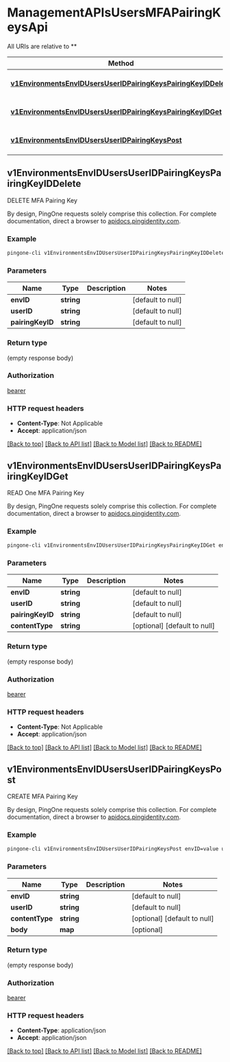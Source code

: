 # ManagementAPIsUsersMFAPairingKeysApi

All URIs are relative to **

Method | HTTP request | Description
------------- | ------------- | -------------
[**v1EnvironmentsEnvIDUsersUserIDPairingKeysPairingKeyIDDelete**](ManagementAPIsUsersMFAPairingKeysApi.md#v1EnvironmentsEnvIDUsersUserIDPairingKeysPairingKeyIDDelete) | **DELETE** /v1/environments/{envID}/users/{userID}/pairingKeys/{pairingKeyID} | DELETE MFA Pairing Key
[**v1EnvironmentsEnvIDUsersUserIDPairingKeysPairingKeyIDGet**](ManagementAPIsUsersMFAPairingKeysApi.md#v1EnvironmentsEnvIDUsersUserIDPairingKeysPairingKeyIDGet) | **GET** /v1/environments/{envID}/users/{userID}/pairingKeys/{pairingKeyID} | READ One MFA Pairing Key
[**v1EnvironmentsEnvIDUsersUserIDPairingKeysPost**](ManagementAPIsUsersMFAPairingKeysApi.md#v1EnvironmentsEnvIDUsersUserIDPairingKeysPost) | **POST** /v1/environments/{envID}/users/{userID}/pairingKeys | CREATE MFA Pairing Key



## v1EnvironmentsEnvIDUsersUserIDPairingKeysPairingKeyIDDelete

DELETE MFA Pairing Key

By design, PingOne requests solely comprise this collection. For complete documentation, direct a browser to <a href='https://apidocs.pingidentity.com/pingone/platform/v1/api/'>apidocs.pingidentity.com</a>.

### Example

```bash
pingone-cli v1EnvironmentsEnvIDUsersUserIDPairingKeysPairingKeyIDDelete envID=value userID=value pairingKeyID=value
```

### Parameters


Name | Type | Description  | Notes
------------- | ------------- | ------------- | -------------
 **envID** | **string** |  | [default to null]
 **userID** | **string** |  | [default to null]
 **pairingKeyID** | **string** |  | [default to null]

### Return type

(empty response body)

### Authorization

[bearer](../README.md#bearer)

### HTTP request headers

- **Content-Type**: Not Applicable
- **Accept**: application/json

[[Back to top]](#) [[Back to API list]](../README.md#documentation-for-api-endpoints) [[Back to Model list]](../README.md#documentation-for-models) [[Back to README]](../README.md)


## v1EnvironmentsEnvIDUsersUserIDPairingKeysPairingKeyIDGet

READ One MFA Pairing Key

By design, PingOne requests solely comprise this collection. For complete documentation, direct a browser to <a href='https://apidocs.pingidentity.com/pingone/platform/v1/api/'>apidocs.pingidentity.com</a>.

### Example

```bash
pingone-cli v1EnvironmentsEnvIDUsersUserIDPairingKeysPairingKeyIDGet envID=value userID=value pairingKeyID=value Content-Type:value
```

### Parameters


Name | Type | Description  | Notes
------------- | ------------- | ------------- | -------------
 **envID** | **string** |  | [default to null]
 **userID** | **string** |  | [default to null]
 **pairingKeyID** | **string** |  | [default to null]
 **contentType** | **string** |  | [optional] [default to null]

### Return type

(empty response body)

### Authorization

[bearer](../README.md#bearer)

### HTTP request headers

- **Content-Type**: Not Applicable
- **Accept**: application/json

[[Back to top]](#) [[Back to API list]](../README.md#documentation-for-api-endpoints) [[Back to Model list]](../README.md#documentation-for-models) [[Back to README]](../README.md)


## v1EnvironmentsEnvIDUsersUserIDPairingKeysPost

CREATE MFA Pairing Key

By design, PingOne requests solely comprise this collection. For complete documentation, direct a browser to <a href='https://apidocs.pingidentity.com/pingone/platform/v1/api/'>apidocs.pingidentity.com</a>.

### Example

```bash
pingone-cli v1EnvironmentsEnvIDUsersUserIDPairingKeysPost envID=value userID=value Content-Type:value
```

### Parameters


Name | Type | Description  | Notes
------------- | ------------- | ------------- | -------------
 **envID** | **string** |  | [default to null]
 **userID** | **string** |  | [default to null]
 **contentType** | **string** |  | [optional] [default to null]
 **body** | **map** |  | [optional]

### Return type

(empty response body)

### Authorization

[bearer](../README.md#bearer)

### HTTP request headers

- **Content-Type**: application/json
- **Accept**: application/json

[[Back to top]](#) [[Back to API list]](../README.md#documentation-for-api-endpoints) [[Back to Model list]](../README.md#documentation-for-models) [[Back to README]](../README.md)

